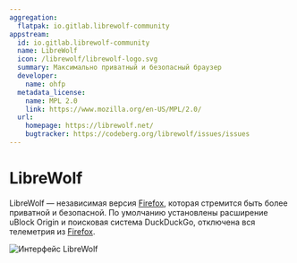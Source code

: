 ```yaml
---
aggregation:
  flatpak: io.gitlab.librewolf-community
appstream:
  id: io.gitlab.librewolf-community
  name: LibreWolf
  icon: /librewolf/librewolf-logo.svg
  summary: Максимально приватный и безопасный браузер
  developer:
    name: ohfp
  metadata_license:
    name: MPL 2.0
    link: https://www.mozilla.org/en-US/MPL/2.0/
  url:
    homepage: https://librewolf.net/
    bugtracker: https://codeberg.org/librewolf/issues/issues
---
```


# LibreWolf

LibreWolf — независимая версия [Firefox](/firefox), которая стремится быть более приватной и безопасной. По умолчанию установлены расширение uBlock Origin и поисковая система DuckDuckGo, отключена вся телеметрия из [Firefox](/firefox).

![Интерфейс LibreWolf](/librewolf/librewolf-preview.png)

<AGWGallery />

<!--@include: @apps/.parts/install/content-flatpak.md-->
